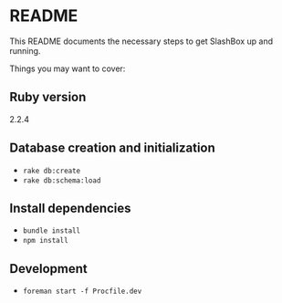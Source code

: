 # README

This README documents the necessary steps to get SlashBox up and running.

Things you may want to cover:

## Ruby version
  2.2.4

## Database creation and initialization
  * `rake db:create`
  * `rake db:schema:load`

## Install dependencies
  * `bundle install`
  * `npm install`

## Development
  * `foreman start -f Procfile.dev`
